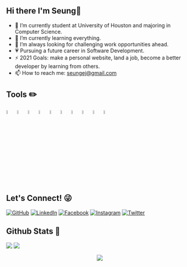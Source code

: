 ## Hi there I'm Seung👋

- 🔭 I’m currently student at University of Houston and majoring in Computer Science.
- 🌱 I’m currently learning everything.
- 👯 I’m always looking for challenging work opportunities ahead.
- :heartpulse: Pursuing a future career in Software Development.
- ⚡ 2021 Goals: make a personal website, land a job, become a better developer by learning from others.
- 📫 How to reach me: seungej@gmail.com



## Tools :pencil2:
[<img alt="C++" width="5%" src="https://upload.wikimedia.org/wikipedia/commons/thumb/1/18/ISO_C%2B%2B_Logo.svg/800px-ISO_C%2B%2B_Logo.svg.png" />](https://www.google.com/search?&q=C++)
[<img alt="Python" width="5%" src="https://camo.githubusercontent.com/91de473fa3f2f749a56effc3e64f1049d108251f/68747470733a2f2f75706c6f61642e77696b696d656469612e6f72672f77696b6970656469612f636f6d6d6f6e732f7468756d622f632f63332f507974686f6e2d6c6f676f2d6e6f746578742e7376672f37363870782d507974686f6e2d6c6f676f2d6e6f746578742e7376672e706e67" />](https://www.google.com/search?&q=Python)
[<img alt="HTML5" width="5%" src="https://upload.wikimedia.org/wikipedia/commons/thumb/6/61/HTML5_logo_and_wordmark.svg/1200px-HTML5_logo_and_wordmark.svg.png" />](https://www.google.com/search?&q=html5)
[<img alt="CSS3" width="5%" src="https://upload.wikimedia.org/wikipedia/commons/thumb/d/d5/CSS3_logo_and_wordmark.svg/1200px-CSS3_logo_and_wordmark.svg.png" />](https://www.google.com/search?&q=css3)
[<img alt="Bootstrap" width="5%" src="https://www.searchpng.com/wp-content/uploads/2019/02/Bootstrap-Logo-PNG.png" />](https://www.google.com/search?&q=bootstrap)
[<img alt="Javascript" width="5%" src="https://upload.wikimedia.org/wikipedia/commons/thumb/9/99/Unofficial_JavaScript_logo_2.svg/480px-Unofficial_JavaScript_logo_2.svg.png" />](https://www.google.com/search?&q=Javascript)
[<img alt="Javascript" width="5%" src="https://upload.wikimedia.org/wikipedia/commons/thumb/4/4c/Typescript_logo_2020.svg/1200px-Typescript_logo_2020.svg.png" />](https://www.google.com/search?&q=Typescript)
[<img alt="MySQL" width="5%" src="https://download.logo.wine/logo/MySQL/MySQL-Logo.wine.png" />](https://www.google.com/search?&q=MySQL)
[<img alt="Git" width="5%" src="https://git-scm.com/images/logos/downloads/Git-Icon-1788C.png" />](https://www.google.com/search?&q=Git)
[<img alt="React" width="5%" src="https://upload.wikimedia.org/wikipedia/commons/thumb/a/a7/React-icon.svg/1280px-React-icon.svg.png" />](https://www.google.com/search?&q=React)





## Let's Connect! :stuck_out_tongue_winking_eye:

<p>
	<a href="https://github.com/seungej"><img src="https://img.icons8.com/bubbles/50/000000/github.png" alt="GitHub"/></a>
	<a href="https://www.linkedin.com/in/seung-jung/"><img src="https://img.icons8.com/bubbles/50/000000/linkedin.png" alt="LinkedIn"/></a>
	<a href="https://www.facebook.com/seungej/"><img src="https://img.icons8.com/bubbles/50/000000/facebook-new.png" alt="Facebook"/></a>
	<a href="https://www.instagram.com/seungej/"><img src="https://img.icons8.com/bubbles/50/000000/instagram.png" alt="Instagram"/></a>
	<a href="https://twitter.com/seungej_"><img src="https://img.icons8.com/bubbles/50/000000/twitter.png" alt="Twitter"/></a>
</p>



## Github Stats :compass:
<img src="https://github-readme-stats.vercel.app/api?username=seungej&hide=stars&show_icons=true&theme=dracula&line_height=32">
<img src="https://github-readme-stats.vercel.app/api/top-langs/?username=seungej&count_private=true&theme=dracula">

<p href="https://github.com/seungej/github-profile-views-counter" align="center"><img src="https://gpvc.arturio.dev/seungej"></p>



